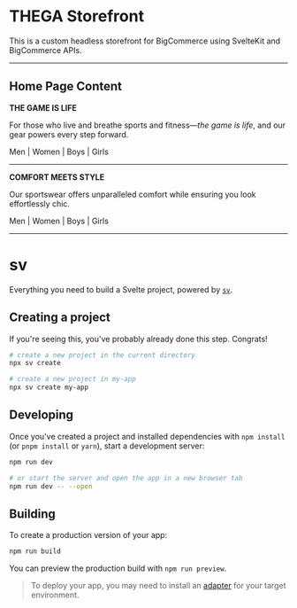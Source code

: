 # THEGA Storefront

This is a custom headless storefront for BigCommerce using SvelteKit and BigCommerce APIs.

---

## Home Page Content

**THE GAME IS LIFE**

For those who live and breathe sports and fitness—_the game is life_, and our gear powers every step forward.

<a>Men</a> | <a>Women</a> | <a>Boys</a> | <a>Girls</a>

---

**COMFORT MEETS STYLE**

Our sportswear offers unparalleled comfort while ensuring you look effortlessly chic.

<a>Men</a> | <a>Women</a> | <a>Boys</a> | <a>Girls</a>

---

# sv

Everything you need to build a Svelte project, powered by [`sv`](https://github.com/sveltejs/cli).

## Creating a project

If you're seeing this, you've probably already done this step. Congrats!

```sh
# create a new project in the current directory
npx sv create

# create a new project in my-app
npx sv create my-app
```

## Developing

Once you've created a project and installed dependencies with `npm install` (or `pnpm install` or `yarn`), start a development server:

```sh
npm run dev

# or start the server and open the app in a new browser tab
npm run dev -- --open
```

## Building

To create a production version of your app:

```sh
npm run build
```

You can preview the production build with `npm run preview`.

> To deploy your app, you may need to install an [adapter](https://svelte.dev/docs/kit/adapters) for your target environment.
